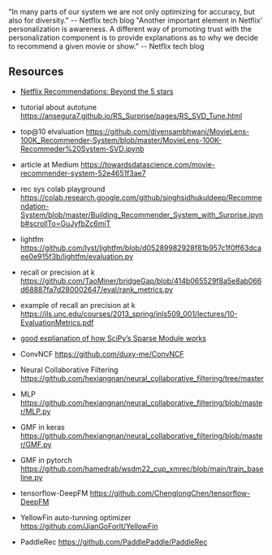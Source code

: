 "In many parts of our system we are not only optimizing for accuracy, but also for diversity." -- Netflix tech blog
"Another important element in Netflix’ personalization is awareness. A different way of promoting trust with the personalization component is to provide explanations as to why we decide to recommend a given movie or show." -- Netflix tech blog

## Resources

- [Netflix Recommendations: Beyond the 5 stars](https://netflixtechblog.com/netflix-recommendations-beyond-the-5-stars-part-1-55838468f429)

- tutorial about autotune https://ansegura7.github.io/RS_Surprise/pages/RS_SVD_Tune.html
- top@10 elvaluation https://github.com/divensambhwani/MovieLens-100K_Recommender-System/blob/master/MovieLens-100K-Recommeder%20System-SVD.ipynb
- article at Medium https://towardsdatascience.com/movie-recommender-system-52e4651f3ae7
- rec sys colab playground https://colab.research.google.com/github/singhsidhukuldeep/Recommendation-System/blob/master/Building_Recommender_System_with_Surprise.ipynb#scrollTo=GuJyfbZc6miT


- lightfm https://github.com/lyst/lightfm/blob/d05289982928f81b957c1f0ff63dcaee0e915f3b/lightfm/evaluation.py

- recall or precision at k https://github.com/TaoMiner/bridgeGap/blob/414b065529f8a5e8ab066d68887fa7d280002647/eval/rank_metrics.py

- example of recall an precision at k https://ils.unc.edu/courses/2013_spring/inls509_001/lectures/10-EvaluationMetrics.pdf
- [good explianation of how SciPy’s Sparse Module works](https://towardsdatascience.com/why-we-use-sparse-matrices-for-recommender-systems-2ccc9ab698a4)

- ConvNCF https://github.com/duxy-me/ConvNCF
- Neural Collaborative Filtering https://github.com/hexiangnan/neural_collaborative_filtering/tree/master
- MLP https://github.com/hexiangnan/neural_collaborative_filtering/blob/master/MLP.py
- GMF in keras https://github.com/hexiangnan/neural_collaborative_filtering/blob/master/GMF.py
- GMF in pytorch https://github.com/hamedrab/wsdm22_cup_xmrec/blob/main/train_baseline.py

- tensorflow-DeepFM https://github.com/ChenglongChen/tensorflow-DeepFM
- YellowFin auto-tunning optimizer https://github.com/JianGoForIt/YellowFin
- PaddleRec https://github.com/PaddlePaddle/PaddleRec
